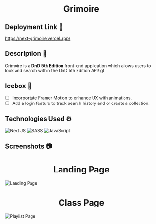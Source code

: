 <h1 align='center'> Grimoire </h1>

## **Deployment Link** 🔗
https://next-grimoire.vercel.app/

## **Description** 📃

Grimoire is a **DnD 5th Edition** front-end application which allows users to look and search within the DnD 5th Edition API!
gt
## **Icebox** 🧊

- [ ] Incorportate Framer Motion to enhance UX with animations.
- [ ] Add a login feature to track search history and or create a collection.

## **Technologies Used** ⚙
![Next JS](https://img.shields.io/badge/Next-black?style=for-the-badge&logo=next.js&logoColor=white)
![SASS](https://img.shields.io/badge/SASS-hotpink.svg?style=for-the-badge&logo=SASS&logoColor=white)
![JavaScript](https://img.shields.io/badge/javascript-%23323330.svg?style=for-the-badge&logo=javascript&logoColor=%23F7DF1E)
## **Screenshots** 📷

<h1 align='center'> Landing Page </h1>

![Landing Page](https://i.imgur.com/ON4rXOw.png)

<h1 align='center'> Class Page </h1>

![Playlist Page](https://i.imgur.com/8LT1hs2.png)



